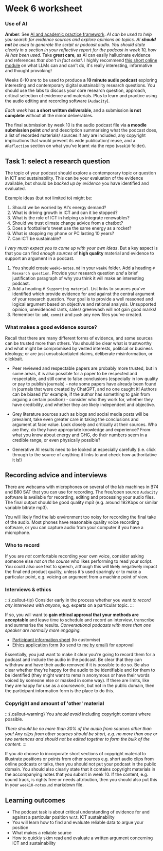 # Week 6 worksheet

### Use of AI
**Amber**: See [AI and academic practice framework](https://portal.lancaster.ac.uk/ask/study/developing-academic-skills/using-ai-in-your-learning-and-assessment/). *AI can be used to help you search for evidence sources and explore opinions on topics.  AI **should not** be used to generate the script or podcast audio.  You should state clearly in a section in your reflective report for the podcast in week 10, how AI has been used.*  Take **great care**, as AI can easily hallucinate evidence and references *that don't in fact exist!*.  I highly recommend [this short online module](https://thebullshitmachines.com) on what LLMs can and can't do, it's really interesting, informative and thought provoking!

Weeks 6-10 are to be used to produce **a 10 minute audio podcast** exploring interesting and contemporary digital sustainability research questions.  You should use the labs to discuss your core research question, approach, critical selection of evidence and materials.  Plus to learn and practice using the audio editing and recording software (`Audacity`).

*Each week* has **a short written deliverable**, and a submission **is not complete** without all the minor deliverables.

The final submission by week 10 is the audio podcast file via **a moodle submission point** *and* and description summarising what the podcast does, a list of recorded materials/ sources if any are included, any copyright implications that would prevent its wide publication/ reuse, and a `#Reflection` section on what you've learnt via the repo (`week10` folder).

## Task 1: select a research question

The topic of your podcast should explore a contemporary topic or question in ICT and sustainability.  This can be your evaluation of the evidence available, but should be *backed up by evidence* you have identified and evaluated.

Example ideas (but not limited to) might be:

1. Should we be worried by AI's energy demand?
2. What is driving growth in ICT and can it be stopped?
3. What is the role of ICT in helping us integrate renewables?
4. Should we trust climate change advice from a chatbot?
5. Does a footballer's tweet use the same energy as a rocket?
6. What is stopping my phone or PC lasting 10 years?
7. Can ICT be sustainable?

*I very much expect you to come up with your own ideas*.  But a key aspect is that you can find *enough sources* of **high quality** material and evidence to support an argument in a podcast.

1. You should create `week6-notes.md` in your `week6` folder.  Add a heading `# Research question`.  Provide your research question *and* a brief justification paragraph of why you think it will make an interesting podcast.
2. Add a heading `# Supporting material`.  List links to sources you've identified which provide evidence for and against the central argument of your research question.  Your goal is to provide a well reasoned and logical argument based on objective and rational analysis.  Unsupported opinion, unevidenced rants, sales/ greenwash will not gain good marks!
3. Remember to: `add`, `commit` and `push` any new files you've created.

### What makes a good evidence source?
Recall that there are many different forms of evidence, and some sources can be trusted more than others.  You should be clear what is trustworthy and what might be compromised by vested interests, political or business ideology; or are just unsubstantiated claims, deliberate misinformation, or clickbait.

* Peer reviewed and respectable papers are probably more trusted, but in some areas, it is also possible for a paper to be respected and respectable, and still come to false conclusions (especially in low quality or pay to publish journals) - note some papers have already been found in journals that were created by ChatGPT, and no one caught it!  Authors can be biased (for example, if the author has something to gain from arguing a certain position) - consider who they work for, whether they have credibility, and whether they are likely independent and objective.

* Grey literature sources such as blogs and social media posts will be prevalent, take even greater care in taking the conclusions and argument at face value.  Look closely and critically at their sources.  Who are they, do they have appropriate knowledge and experience?  From what you know about energy and GHG, do their numbers seem in a credible range, or even physically possible?

* Generative AI results need to be looked at especially carefully (i.e. click through to the source of anything it links to and check how authoritative it is!)

## Recording advice and interviews

There are webcams with microphones on several of the lab machines in B74 and B80 SAT that you can use for recording.  The free/open source `Audacity` software is available for recording, editing and processing your audio files.  The final output should be good quality mp3 (e.g. around 192Kbps or similar variable bitrate mp3).

You will likely find the lab environment too noisy for recording the final take of the audio.  Most phones have reasonable quality voice recording software, or you can capture audio from your computer if you have a microphone.

### Who to record

If you are *not* comfortable recording your own voice, consider asking someone else *not on the course* who likes performing to read your script.  You could also use text to speech, although this will likely negatively impact the final end product quality, unless it's used sparingly or to make a particular point, e.g. voicing an argument from a machine point of view.

### Interviews & ethics

:::{.callout-tip}
Consider early in the process whether you want *to record any interviews with anyone*, e.g. experts on a particular topic.
:::

If so, you will want to **gain ethical approval that your methods are acceptable** and leave time to schedule and record an interview, transcribe and summarise the results.  *Conversational podcasts with more than one speaker are normally more engaging.*

* [Participant information sheet](https://www.lancaster.ac.uk/media/lancaster-university/content-assets/documents/research/research-services/ethics/FSTSampleParticipantInformationSheet(02May24).docx) (to customise)
* [Ethics application form](https://www.lancaster.ac.uk/media/lancaster-university/content-assets/documents/research/research-services/ethics/FSTSampleConsentForm.docx) (to send to [me by email](mailto:a.friday@lancaster.ac.uk)) for approval

Essentially, you just want to make it clear you're going to record them for a podcast and include the audio in the podcast.  Be clear that they can withdraw and have their audio removed if it is possible to do so.  Be also clear whether they're happy for the audio to be identifiable and for them to be identified (they might want to remain anonymous or have their words voiced by someone else or masked in some way).  If there are limits, like they are happy for use as a coursework, but not in the public domain, then the participant information form is the place to do this.

### Copyright and amount of 'other' material

:::{.callout-warning}
You *should avoid* including copyright content where possible.

*There should be no more than 30% of the audio from sources other than you!  Any clips from other sources should be short, e.g. no more than one or two sentences and should not be edited together to form the bulk of the content.*
:::

If you *do* choose to incorporate short sections of copyright material to illustrate positions or points from other sources e.g. short audio clips from online podcasts or talks, then you should not put your podcast in the public domain.  You should also clearly state that it contains copyright materials in the accompanying notes that you submit in week 10.  If the content, e.g. sound track, is rights free or needs attribution, then you should also put this in your `week10-notes.md` markdown file.

## Learning outcomes
* The podcast task is about critical understanding of evidence for and against a particular position w.r.t. ICT sustainability
* You will learn how to find and evaluate reliable data to argue your position
* What makes a reliable source
* How to quickly skim read and evaluate a written argument concerning ICT and sustainability

<!-- ## Going further

* [https://pawseysc.github.io/sc20-gpu-offloading/](https://pawseysc.github.io/sc20-gpu-offloading/) -->